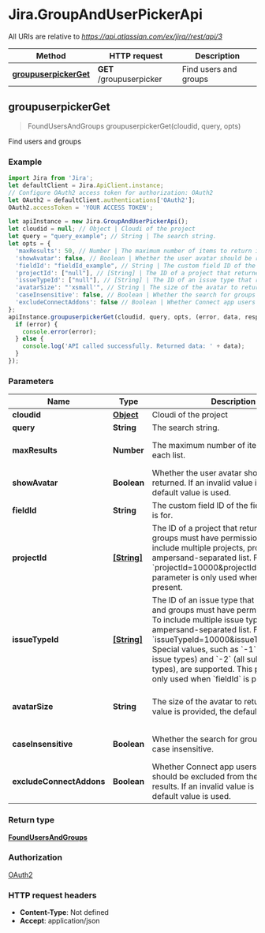 # Jira.GroupAndUserPickerApi

All URIs are relative to *https://api.atlassian.com/ex/jira//rest/api/3*

Method | HTTP request | Description
------------- | ------------- | -------------
[**groupuserpickerGet**](GroupAndUserPickerApi.md#groupuserpickerGet) | **GET** /groupuserpicker | Find users and groups



## groupuserpickerGet

> FoundUsersAndGroups groupuserpickerGet(cloudid, query, opts)

Find users and groups

### Example

```javascript
import Jira from 'Jira';
let defaultClient = Jira.ApiClient.instance;
// Configure OAuth2 access token for authorization: OAuth2
let OAuth2 = defaultClient.authentications['OAuth2'];
OAuth2.accessToken = 'YOUR ACCESS TOKEN';

let apiInstance = new Jira.GroupAndUserPickerApi();
let cloudid = null; // Object | Cloudi of the project
let query = "query_example"; // String | The search string.
let opts = {
  'maxResults': 50, // Number | The maximum number of items to return in each list.
  'showAvatar': false, // Boolean | Whether the user avatar should be returned. If an invalid value is provided, the default value is used.
  'fieldId': "fieldId_example", // String | The custom field ID of the field this request is for.
  'projectId': ["null"], // [String] | The ID of a project that returned users and groups must have permission to view. To include multiple projects, provide an ampersand-separated list. For example, `projectId=10000&projectId=10001`. This parameter is only used when `fieldId` is present.
  'issueTypeId': ["null"], // [String] | The ID of an issue type that returned users and groups must have permission to view. To include multiple issue types, provide an ampersand-separated list. For example, `issueTypeId=10000&issueTypeId=10001`. Special values, such as `-1` (all standard issue types) and `-2` (all subtask issue types), are supported. This parameter is only used when `fieldId` is present.
  'avatarSize': "'xsmall'", // String | The size of the avatar to return. If an invalid value is provided, the default value is used.
  'caseInsensitive': false, // Boolean | Whether the search for groups should be case insensitive.
  'excludeConnectAddons': false // Boolean | Whether Connect app users and groups should be excluded from the search results. If an invalid value is provided, the default value is used.
};
apiInstance.groupuserpickerGet(cloudid, query, opts, (error, data, response) => {
  if (error) {
    console.error(error);
  } else {
    console.log('API called successfully. Returned data: ' + data);
  }
});
```

### Parameters


Name | Type | Description  | Notes
------------- | ------------- | ------------- | -------------
 **cloudid** | [**Object**](.md)| Cloudi of the project | 
 **query** | **String**| The search string. | 
 **maxResults** | **Number**| The maximum number of items to return in each list. | [optional] [default to 50]
 **showAvatar** | **Boolean**| Whether the user avatar should be returned. If an invalid value is provided, the default value is used. | [optional] [default to false]
 **fieldId** | **String**| The custom field ID of the field this request is for. | [optional] 
 **projectId** | [**[String]**](String.md)| The ID of a project that returned users and groups must have permission to view. To include multiple projects, provide an ampersand-separated list. For example, &#x60;projectId&#x3D;10000&amp;projectId&#x3D;10001&#x60;. This parameter is only used when &#x60;fieldId&#x60; is present. | [optional] 
 **issueTypeId** | [**[String]**](String.md)| The ID of an issue type that returned users and groups must have permission to view. To include multiple issue types, provide an ampersand-separated list. For example, &#x60;issueTypeId&#x3D;10000&amp;issueTypeId&#x3D;10001&#x60;. Special values, such as &#x60;-1&#x60; (all standard issue types) and &#x60;-2&#x60; (all subtask issue types), are supported. This parameter is only used when &#x60;fieldId&#x60; is present. | [optional] 
 **avatarSize** | **String**| The size of the avatar to return. If an invalid value is provided, the default value is used. | [optional] [default to &#39;xsmall&#39;]
 **caseInsensitive** | **Boolean**| Whether the search for groups should be case insensitive. | [optional] [default to false]
 **excludeConnectAddons** | **Boolean**| Whether Connect app users and groups should be excluded from the search results. If an invalid value is provided, the default value is used. | [optional] [default to false]

### Return type

[**FoundUsersAndGroups**](FoundUsersAndGroups.md)

### Authorization

[OAuth2](../README.md#OAuth2)

### HTTP request headers

- **Content-Type**: Not defined
- **Accept**: application/json

